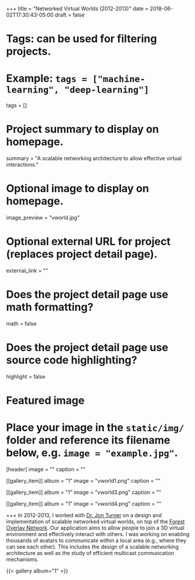 +++
title = "Networked Virtual Worlds (2012-2013)"
date = 2018-06-02T17:30:43-05:00
draft = false

# Tags: can be used for filtering projects.
# Example: `tags = ["machine-learning", "deep-learning"]`
tags = []

# Project summary to display on homepage.
summary = "A scalable networking architecture to allow effective virtual interactions."

# Optional image to display on homepage.
image_preview = "vworld.jpg"

# Optional external URL for project (replaces project detail page).
external_link = ""

# Does the project detail page use math formatting?
math = false

# Does the project detail page use source code highlighting?
highlight = false

# Featured image
# Place your image in the `static/img/` folder and reference its filename below, e.g. `image = "example.jpg"`.
[header]
image = ""
caption = ""

[[gallery_item]]
album = "1"
image = "vworld1.png"
caption = ""

[[gallery_item]]
album = "1"
image = "vworld3.png"
caption = ""

[[gallery_item]]
album = "1"
image = "vworld4.png"
caption = ""

+++
In 2012-2013, I worked with [Dr. Jon Turner](https://www.arl.wustl.edu/~jst/) on a design and implementation of scalable networked virtual worlds, on top of the [Forest Overlay Network](https://sites.google.com/site/forestoverlaynet/). Our application aims to allow people to join a 3D virtual environment and effectively interact with others. I was working on enabling thousands of avatars to communicate within a local area (e.g., where they can see each other). This includes the design of a scalable networking architecture as well as the study of efficient multicast communcation mechanisms.

{{< gallery album="1" >}}
